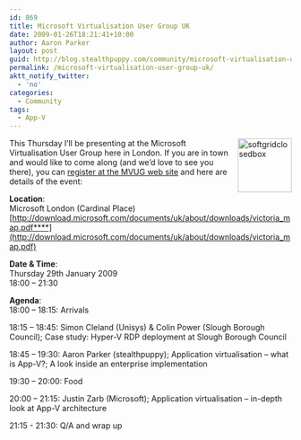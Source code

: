 ```yaml
---
id: 869
title: Microsoft Virtualisation User Group UK
date: 2009-01-26T18:21:41+10:00
author: Aaron Parker
layout: post
guid: http://blog.stealthpuppy.com/community/microsoft-virtualisation-user-group-uk
permalink: /microsoft-virtualisation-user-group-uk/
aktt_notify_twitter:
  - 'no'
categories:
  - Community
tags:
  - App-V
---
```

<img style="border-right-width: 0px; margin: 0px 0px 0px 5px; display: inline; border-top-width: 0px; border-bottom-width: 0px; border-left-width: 0px" title="softgridclosedbox" border="0" alt="softgridclosedbox" align="right" src="http://stealthpuppy.com/wp-content/uploads/2008/12/softgridclosedbox.png" width="96" height="96" />This Thursday I&#8217;ll be presenting at the Microsoft Virtualisation User Group here in London. If you are in town and would like to come along (and we&#8217;d love to see you there), you can [register at the MVUG web site](http://www.mvug.co.uk/forums/t/49.aspx) and here are details of the event:

**Location**:  
Microsoft London (Cardinal Place)  
[http://download.microsoft.com/documents/uk/about/downloads/victoria_map.pdf****](http://download.microsoft.com/documents/uk/about/downloads/victoria_map.pdf)

**Date & Time**:  
Thursday 29th January 2009  
18:00 – 21:30

**Agenda**:  
18:00 – 18:15: Arrivals 

18:15 – 18:45: Simon Cleland (Unisys) & Colin Power (Slough Borough Council); Case study: Hyper-V RDP deployment at Slough Borough Council 

18:45 – 19:30: Aaron Parker (stealthpuppy); Application virtualisation – what is App-V?; A look inside an enterprise implementation 

19:30 – 20:00: Food 

20:00 – 21:15: Justin Zarb (Microsoft); Application virtualisation – in-depth look at App-V architecture 

21:15 - 21:30: Q/A and wrap up